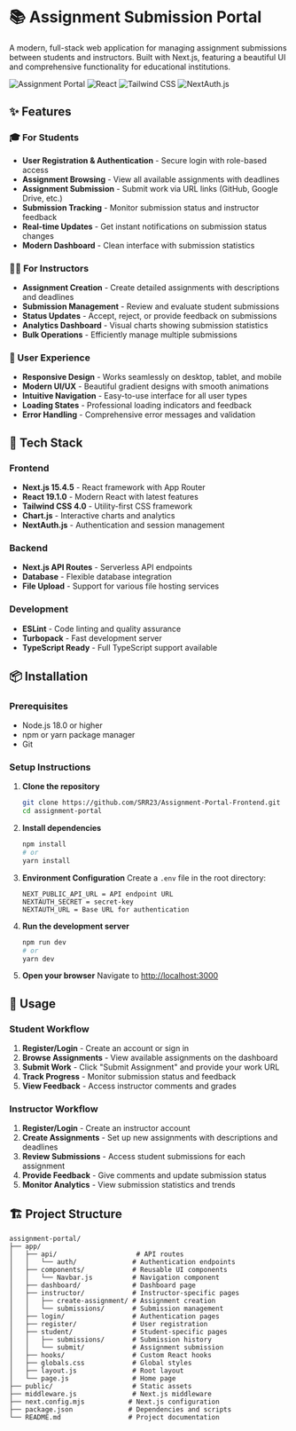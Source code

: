 # 📚 Assignment Submission Portal

A modern, full-stack web application for managing assignment submissions between students and instructors. Built with Next.js, featuring a beautiful UI and comprehensive functionality for educational institutions.

![Assignment Portal](https://img.shields.io/badge/Next.js-15.4.5-black?style=for-the-badge&logo=next.js)
![React](https://img.shields.io/badge/React-19.1.0-blue?style=for-the-badge&logo=react)
![Tailwind CSS](https://img.shields.io/badge/Tailwind_CSS-4.0-38B2AC?style=for-the-badge&logo=tailwind-css)
![NextAuth.js](https://img.shields.io/badge/NextAuth.js-4.24.11-black?style=for-the-badge)

## ✨ Features

### 🎓 For Students
- **User Registration & Authentication** - Secure login with role-based access
- **Assignment Browsing** - View all available assignments with deadlines
- **Assignment Submission** - Submit work via URL links (GitHub, Google Drive, etc.)
- **Submission Tracking** - Monitor submission status and instructor feedback
- **Real-time Updates** - Get instant notifications on submission status changes
- **Modern Dashboard** - Clean interface with submission statistics

### 👨‍🏫 For Instructors
- **Assignment Creation** - Create detailed assignments with descriptions and deadlines
- **Submission Management** - Review and evaluate student submissions
- **Status Updates** - Accept, reject, or provide feedback on submissions
- **Analytics Dashboard** - Visual charts showing submission statistics
- **Bulk Operations** - Efficiently manage multiple submissions

### 🎨 User Experience
- **Responsive Design** - Works seamlessly on desktop, tablet, and mobile
- **Modern UI/UX** - Beautiful gradient designs with smooth animations
- **Intuitive Navigation** - Easy-to-use interface for all user types
- **Loading States** - Professional loading indicators and feedback
- **Error Handling** - Comprehensive error messages and validation

## 🚀 Tech Stack

### Frontend
- **Next.js 15.4.5** - React framework with App Router
- **React 19.1.0** - Modern React with latest features
- **Tailwind CSS 4.0** - Utility-first CSS framework
- **Chart.js** - Interactive charts and analytics
- **NextAuth.js** - Authentication and session management

### Backend
- **Next.js API Routes** - Serverless API endpoints
- **Database** - Flexible database integration
- **File Upload** - Support for various file hosting services

### Development
- **ESLint** - Code linting and quality assurance
- **Turbopack** - Fast development server
- **TypeScript Ready** - Full TypeScript support available

## 📦 Installation

### Prerequisites
- Node.js 18.0 or higher
- npm or yarn package manager
- Git

### Setup Instructions

1. **Clone the repository**
   ```bash
   git clone https://github.com/SRR23/Assignment-Portal-Frontend.git
   cd assignment-portal
   ```

2. **Install dependencies**
   ```bash
   npm install
   # or
   yarn install
   ```

3. **Environment Configuration**
   Create a `.env` file in the root directory:
   ```env
   NEXT_PUBLIC_API_URL = API endpoint URL
   NEXTAUTH_SECRET = secret-key
   NEXTAUTH_URL = Base URL for authentication
   ```

4. **Run the development server**
   ```bash
   npm run dev
   # or
   yarn dev
   ```

5. **Open your browser**
   Navigate to [http://localhost:3000](http://localhost:3000)

## 🎯 Usage

### Student Workflow
1. **Register/Login** - Create an account or sign in
2. **Browse Assignments** - View available assignments on the dashboard
3. **Submit Work** - Click "Submit Assignment" and provide your work URL
4. **Track Progress** - Monitor submission status and feedback
5. **View Feedback** - Access instructor comments and grades

### Instructor Workflow
1. **Register/Login** - Create an instructor account
2. **Create Assignments** - Set up new assignments with descriptions and deadlines
3. **Review Submissions** - Access student submissions for each assignment
4. **Provide Feedback** - Give comments and update submission status
5. **Monitor Analytics** - View submission statistics and trends

## 🏗️ Project Structure

```
assignment-portal/
├── app/
│   ├── api/                    # API routes
│   │   └── auth/              # Authentication endpoints
│   ├── components/            # Reusable UI components
│   │   └── Navbar.js          # Navigation component
│   ├── dashboard/             # Dashboard page
│   ├── instructor/            # Instructor-specific pages
│   │   ├── create-assignment/ # Assignment creation
│   │   └── submissions/       # Submission management
│   ├── login/                 # Authentication pages
│   ├── register/              # User registration
│   ├── student/               # Student-specific pages
│   │   ├── submissions/       # Submission history
│   │   └── submit/            # Assignment submission
│   ├── hooks/                 # Custom React hooks
│   ├── globals.css            # Global styles
│   ├── layout.js              # Root layout
│   └── page.js                # Home page
├── public/                    # Static assets
├── middleware.js              # Next.js middleware
├── next.config.mjs           # Next.js configuration
├── package.json              # Dependencies and scripts
└── README.md                 # Project documentation
```